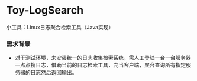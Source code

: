 # Toy-LogSearch
小工具：Linux日志聚合检索工具（Java实现）

### 需求背景
   - 对于测试环境，未安装统一的日志收集检索系统，需人工登陆一台一台服务器一点点搜日志，借助当前的日志检索工具，充当客户端，聚合查询所有指定服务器的日志然后返回输出。
